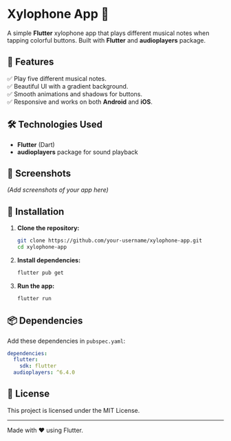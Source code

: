 # Xylophone App 🎵

A simple **Flutter** xylophone app that plays different musical notes when tapping colorful buttons. Built with **Flutter** and **audioplayers** package.

## 📌 Features
✅ Play five different musical notes.  
✅ Beautiful UI with a gradient background.  
✅ Smooth animations and shadows for buttons.  
✅ Responsive and works on both **Android** and **iOS**.

## 🛠️ Technologies Used
- **Flutter** (Dart)
- **audioplayers** package for sound playback

## 📸 Screenshots
*(Add screenshots of your app here)*

## 🚀 Installation
1. **Clone the repository:**
   ```sh
   git clone https://github.com/your-username/xylophone-app.git
   cd xylophone-app
   ```
2. **Install dependencies:**
   ```sh
   flutter pub get
   ```
3. **Run the app:**
   ```sh
   flutter run
   ```

## 📦 Dependencies
Add these dependencies in `pubspec.yaml`:
```yaml
dependencies:
  flutter:
    sdk: flutter
  audioplayers: ^6.4.0
```

## 📜 License
This project is licensed under the MIT License.

---
Made with ❤️ using Flutter.

